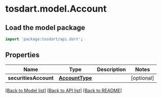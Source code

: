 # tosdart.model.Account

## Load the model package
```dart
import 'package:tosdart/api.dart';
```

## Properties
Name | Type | Description | Notes
------------ | ------------- | ------------- | -------------
**securitiesAccount** | [**AccountType**](AccountType.md) |  | [optional] 

[[Back to Model list]](../README.md#documentation-for-models) [[Back to API list]](../README.md#documentation-for-api-endpoints) [[Back to README]](../README.md)


